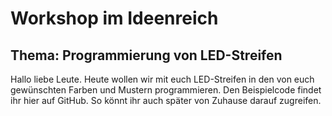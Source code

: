 # Workshop im Ideenreich
## Thema: Programmierung von LED-Streifen

Hallo liebe Leute. 
Heute wollen wir mit euch LED-Streifen in den von euch gewünschten Farben und Mustern programmieren. 
Den Beispielcode findet ihr hier auf GitHub. So könnt ihr auch später von Zuhause darauf zugreifen.
